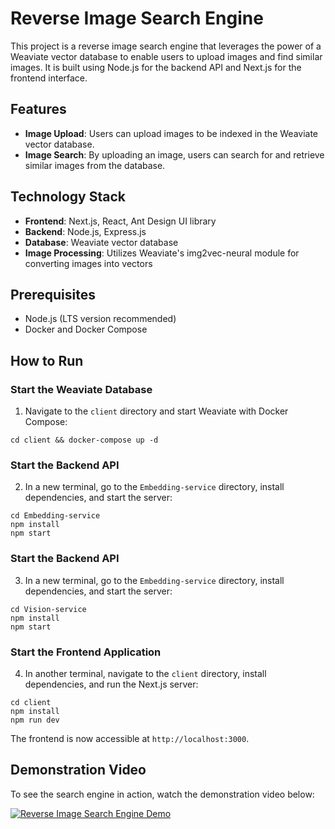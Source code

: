 # Reverse Image Search Engine

This project is a reverse image search engine that leverages the power of a Weaviate vector database to enable users to upload images and find similar images. It is built using Node.js for the backend API and Next.js for the frontend interface.

## Features

- **Image Upload**: Users can upload images to be indexed in the Weaviate vector database.
- **Image Search**: By uploading an image, users can search for and retrieve similar images from the database.

## Technology Stack

- **Frontend**: Next.js, React, Ant Design UI library
- **Backend**: Node.js, Express.js
- **Database**: Weaviate vector database
- **Image Processing**: Utilizes Weaviate's img2vec-neural module for converting images into vectors

## Prerequisites

- Node.js (LTS version recommended)
- Docker and Docker Compose

## How to Run

### Start the Weaviate Database

1. Navigate to the `client` directory and start Weaviate with Docker Compose:
```
cd client && docker-compose up -d
```

### Start the Backend API

2. In a new terminal, go to the `Embedding-service` directory, install dependencies, and start the server:
```
cd Embedding-service
npm install
npm start
```

### Start the Backend API

3. In a new terminal, go to the `Embedding-service` directory, install dependencies, and start the server:
```
cd Vision-service
npm install
npm start
```

### Start the Frontend Application

4. In another terminal, navigate to the `client` directory, install dependencies, and run the Next.js server:
```
cd client
npm install
npm run dev
```

The frontend is now accessible at `http://localhost:3000`.

## Demonstration Video

To see the search engine in action, watch the demonstration video below:

[![Reverse Image Search Engine Demo](http://img.youtube.com/vi/VIDEO_ID/0.jpg)](http://www.youtube.com/watch?v=VIDEO_ID "Reverse Image Search Engine Demo")
